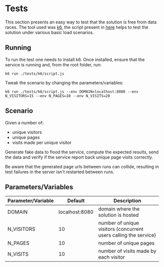 # Tests

This section presents an easy way to test that the solution is free from data races.
The tool used was [k6](https://k6.io/), the script present in [here](k6/script.js) helps to test the solution under
various basic load scenarios.

## Running

To run the test one needs to install k6.
Once installed, ensure that the service is running and, from the root folder, run:

```shell
k6 run ./tests/k6/script.js
```

Tweak the scenario by changing the parameters/variables:

```shell
k6 run ./tests/k6/script.js --env DOMAIN=localhost:8080 --env N_VISITORS=15 --env N_PAGES=10 --env N_VISITS=20
```

## Scenario

Given a number of:

- unique visitors
- unique pages
- visits made per unique visitor

Generate fake data to flood the service, compute the expected results, send the data and verify if the service report
back unique page visits correctly.

Be aware that the generated page urls between runs can collide, resulting in test failures in the server isn't restarted
between runs.

## Parameters/Variables

| Parameter/Variable | Default        | Description                                                      |
|--------------------|----------------|------------------------------------------------------------------|
| DOMAIN             | localhost:8080 | domain where the solution is hosted                              |
| N_VISITORS         | 10             | number of unique visitors (concurrent users calling the service) |
| N_PAGES            | 10             | number of unique pages                                           |
| N_VISITS           | 10             | number of visits made by each visitor                            |

